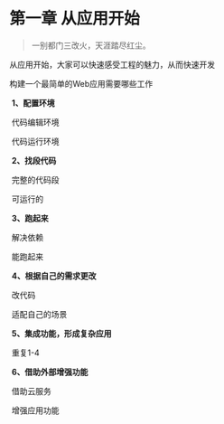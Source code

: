 # 第一章 从应用开始

> 一别都门三改火，天涯踏尽红尘。

从应用开始，大家可以快速感受工程的魅力，从而快速开发

构建一个最简单的Web应用需要哪些工作

​    **1、配置环境**

​          代码编辑环境

​          代码运行环境

​    **2、找段代码**

​          完整的代码段

​          可运行的

​    **3、跑起来**

​            解决依赖

​            能跑起来

​    **4、根据自己的需求更改**

​            改代码

​            适配自己的场景

​    **5、集成功能，形成复杂应用**

​            重复1-4

​    **6、借助外部增强功能**

​            借助云服务

​            增强应用功能